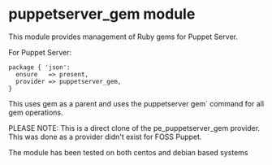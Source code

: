 # puppetserver_gem module

This module provides management of Ruby gems for Puppet Server.


For Puppet Server:

    package { 'json':
      ensure   => present,
      provider => puppetserver_gem,
    }

This uses gem as a parent and uses the puppetserver gem` command for all gem operations.

PLEASE NOTE: This is a direct clone of the pe_puppetserver_gem provider. This was done as a provider didn't exist for FOSS Puppet.

The module has been tested on both centos and debian based systems
